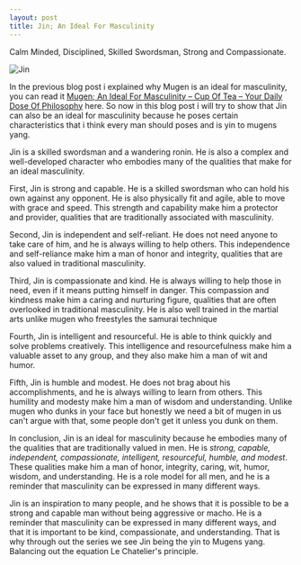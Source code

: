 ```yaml
---
layout: post
title: Jin; An Ideal For Masculinity
---
```


Calm Minded, Disciplined, Skilled Swordsman, Strong and Compassionate.

![Jin](https://i.imgur.com/oYRcMsS.jpg)


In the previous blog post i explained why Mugen is an ideal for masculinity, you can read it [Mugen; An Ideal For Masculinity – Cup Of Tea – Your Daily Dose Of Philosophy](https://dawit-sh.github.io/CupofteaV2/Permalink/) here. 
So now in this blog post i will try to show that Jin can also be an ideal for masculinity because he poses certain characteristics that i think every man should poses and is yin to mugens yang.

Jin is a skilled swordsman and a wandering ronin. He is also a complex and well-developed character who embodies many of the qualities that make for an ideal masculinity.

First, Jin is strong and capable. He is a skilled swordsman who can hold his own against any opponent. He is also physically fit and agile, able to move with grace and speed. This strength and capability make him a protector and provider, qualities that are traditionally associated with masculinity.

Second, Jin is independent and self-reliant. He does not need anyone to take care of him, and he is always willing to help others. This independence and self-reliance make him a man of honor and integrity, qualities that are also valued in traditional masculinity.

Third, Jin is compassionate and kind. He is always willing to help those in need, even if it means putting himself in danger. This compassion and kindness make him a caring and nurturing figure, qualities that are often overlooked in traditional masculinity. He is also well trained in the martial arts unlike mugen who freestyles the samurai technique 

Fourth, Jin is intelligent and resourceful. He is able to think quickly and solve problems creatively. This intelligence and resourcefulness make him a valuable asset to any group, and they also make him a man of wit and humor.

Fifth, Jin is humble and modest. He does not brag about his accomplishments, and he is always willing to learn from others. This humility and modesty make him a man of wisdom and understanding. Unlike mugen who dunks in your face but honestly we need a bit of mugen in us can't argue with that, some people don't get it unless you dunk on them.

In conclusion, Jin is an ideal for masculinity because he embodies many of the qualities that are traditionally valued in men. He is _strong, capable, independent, compassionate, intelligent, resourceful, humble, and modest_. These qualities make him a man of honor, integrity, caring, wit, humor, wisdom, and understanding. He is a role model for all men, and he is a reminder that masculinity can be expressed in many different ways.

Jin is an inspiration to many people, and he shows that it is possible to be a strong and capable man without being aggressive or macho. He is a reminder that masculinity can be expressed in many different ways, and that it is important to be kind, compassionate, and understanding. That is why through out the series we see Jin being the yin to Mugens yang. Balancing out the equation Le Chatelier's principle. 